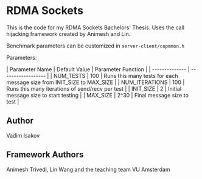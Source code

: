 # RDMA Sockets
This is the code for my RDMA Sockets Bachelors' Thesis.
Uses the call hijacking framework created by Animesh and Lin.

Benchmark parameters can be customized in `server-client/copmmon.h`

Parameters:

| Parameter Name | Default Value | Parameter Function |
| -------------- | ------------------ |
| NUM_TESTS      | 100 | Runs this many tests for each message size from INIT_SIZE to MAX_SIZE |
| NUM_ITERATIONS | 100 | Runs this many iterations of send/recv per test |
| INIT_SIZE | 2 | Initial message size to start testing |
| MAX_SIZE | 2^30 | Final message size to test |


## Author
Vadim Isakov

## Framework Authors
Animesh Trivedi, Lin Wang and the teaching team 
VU Amsterdam 